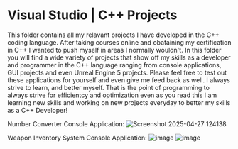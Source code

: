 # Visual Studio | C++ Projects

This folder contains all my relavant projects I have developed in the C++ coding language. After taking courses online and obataining my certification in C++ I wanted to push myself in areas I normally wouldn't. In this folder you will find a wide variety of projects that show off my skills as a developer and programmer in the C++ language ranging from console applications, GUI projects and even Unreal Engine 5 projects. Please feel free to test out these applications for yourself and even give me feed back as well. I always strive to learn, and better myself. That is the point of programming to always strive for efficientcy and optimization even as you read this I am learning new skills and working on new projects everyday to better my skills as a C++ Developer!

Number Converter Console Application:
![Screenshot 2025-04-27 124138](https://github.com/user-attachments/assets/4344252c-5da1-4144-9494-cea4deeb3e4a)

Weapon Inventory System Console Application:
![image](https://github.com/user-attachments/assets/06a84b33-221b-4f23-863f-767ba7faeb53)
![image](https://github.com/user-attachments/assets/0bc1436e-2a6e-43ca-acff-cba969d37de8)


